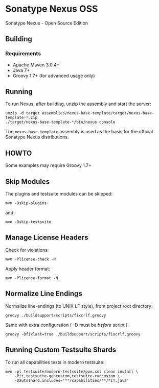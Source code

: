 <!--

    Sonatype Nexus (TM) Open Source Version
    Copyright (c) 2008-2015 Sonatype, Inc.
    All rights reserved. Includes the third-party code listed at http://links.sonatype.com/products/nexus/oss/attributions.

    This program and the accompanying materials are made available under the terms of the Eclipse Public License Version 1.0,
    which accompanies this distribution and is available at http://www.eclipse.org/legal/epl-v10.html.

    Sonatype Nexus (TM) Professional Version is available from Sonatype, Inc. "Sonatype" and "Sonatype Nexus" are trademarks
    of Sonatype, Inc. Apache Maven is a trademark of the Apache Software Foundation. M2eclipse is a trademark of the
    Eclipse Foundation. All other trademarks are the property of their respective owners.

-->
# Sonatype Nexus OSS

Sonatype Nexus - Open Source Edition

## Building

### Requirements

* Apache Maven 3.0.4+
* Java 7+
* Groovy 1.7+ (for advanced usage only)

## Running

To run Nexus, after building, unzip the assembly and start the server:

    unzip -d target assemblies/nexus-base-template/target/nexus-base-template-*.zip
    ./target/nexus-base-template-*/bin/nexus console

The `nexus-base-template` assembly is used as the basis for the official Sonatype Nexus distributions.

## HOWTO

Some examples may require Groovy 1.7+

## Skip Modules

The plugins and testsuite modules can be skipped:

    mvn -Dskip-plugins

and:

    mvn -Dskip-testsuite

## Manage License Headers

Check for violations:

    mvn -Plicense-check -N

Apply header format:

    mvn -Plicense-format -N

## Normalize Line Endings

Normalize line-endings (to UNIX LF style), from project root directory:

    groovy ./buildsupport/scripts/fixcrlf.groovy

Same with extra configuration ( -D must be _before_ script ):

    groovy -Dfixlast=true ./buildsupport/scripts/fixcrlf.groovy

## Running Custom Testsuite Shards

To run all capabilities tests in modern testsuite:

    mvn -pl testsuite/modern-testsuite/pom.xml clean install \
        -Pit,testsuite-gencustom,testsuite-runcustom \
        -Dautoshard.includes='**/capabilities/**/*IT.java'



